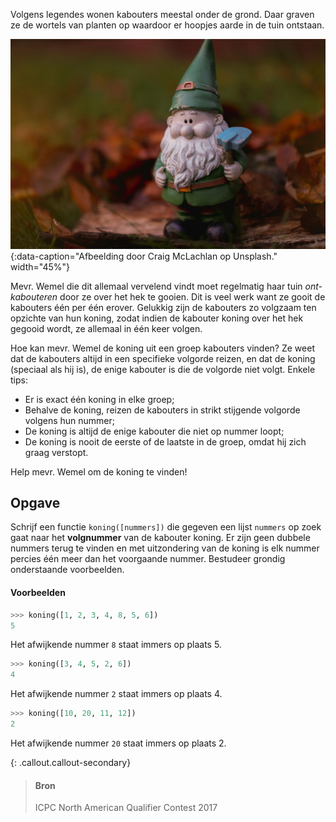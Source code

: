Volgens legendes wonen kabouters meestal onder de grond. Daar graven ze de wortels van planten op waardoor er hoopjes aarde in de tuin ontstaan. 

![Afbeelding door Craig McLachlan op Unsplash.](media/craig-mclachlan.jpg "Afbeelding door Craig McLachlan op Unsplash."){:data-caption="Afbeelding door Craig McLachlan op Unsplash." width="45%"}

Mevr. Wemel die dit allemaal vervelend vindt moet regelmatig haar tuin *ont-kabouteren* door ze over het hek te gooien. Dit is veel werk want ze gooit de kabouters één per één erover. Gelukkig zijn de kabouters zo volgzaam ten opzichte van hun koning, zodat indien de kabouter koning over het hek gegooid wordt, ze allemaal in één keer volgen.

Hoe kan mevr. Wemel de koning uit een groep kabouters vinden? Ze weet dat de kabouters altijd in een specifieke volgorde reizen, en dat de koning (speciaal als hij is), de enige kabouter is die de volgorde niet volgt. Enkele tips:

- Er is exact één koning in elke groep;
- Behalve de koning, reizen de kabouters in strikt stijgende volgorde volgens hun nummer;
- De koning is altijd de enige kabouter die niet op nummer loopt;
- De koning is nooit de eerste of de laatste in de groep, omdat hij zich graag verstopt.

Help mevr. Wemel om de koning te vinden!

## Opgave

Schrijf een functie `koning([nummers])` die gegeven een  lijst `nummers` op zoek gaat naar het **volgnummer** van de kabouter koning. Er zijn geen dubbele nummers terug te vinden en met uitzondering van de koning is elk nummer percies één meer dan het voorgaande nummer. Bestudeer grondig onderstaande voorbeelden.

#### Voorbeelden

```python
>>> koning([1, 2, 3, 4, 8, 5, 6])
5
```
Het afwijkende nummer `8` staat immers op plaats 5.


```python
>>> koning([3, 4, 5, 2, 6])
4
```
Het afwijkende nummer `2` staat immers op plaats 4.

```python
>>> koning([10, 20, 11, 12])
2
```
Het afwijkende nummer `20` staat immers op plaats 2.

{: .callout.callout-secondary}
>#### Bron
> ICPC North American Qualifier Contest 2017